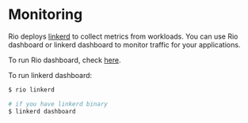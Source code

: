 # Monitoring 

Rio deploys [linkerd](https://linkerd.io/) to collect metrics from workloads. You can use Rio dashboard or linkerd dashboard to monitor traffic for your applications.

To run Rio dashboard, check [here](./dashboard.md).

To run linkerd dashboard:

```bash
$ rio linkerd

# if you have linkerd binary
$ linkerd dashboard
```